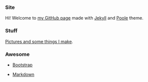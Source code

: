 ### Site

Hi! Welcome to [my GitHub page](http://indexcosmos.github.io/) made with [Jekyll](http://jekyllrb.com) and [Poole](http://getpoole.com) theme.

### Stuff

[Pictures and some things I make](http://indexcosmos.github.io/portfolio/).

### Awesome

* [Bootstrap](http://getbootstrap.com/)

* [Markdown](http://daringfireball.net/projects/markdown/)